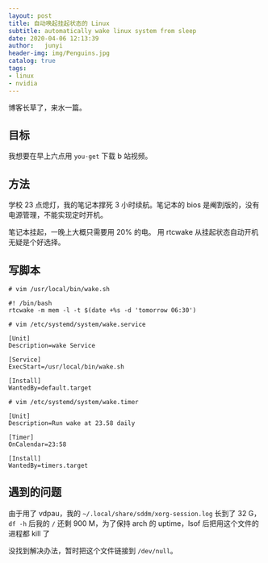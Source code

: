 ```yaml
---
layout: post
title: 自动唤起挂起状态的 Linux
subtitle: automatically wake linux system from sleep
date: 2020-04-06 12:13:39
author:   junyi
header-img: img/Penguins.jpg
catalog: true
tags:
- linux
- nvidia
---
```


博客长草了，来水一篇。

## 目标

我想要在早上六点用 `you-get` 下载 b 站视频。

## 方法

学校 23 点熄灯，我的笔记本撑死 3 小时续航。笔记本的 bios 是阉割版的，没有电源管理，不能实现定时开机。

笔记本挂起，一晚上大概只需要用 20% 的电。
用 rtcwake 从挂起状态自动开机无疑是个好选择。

## 写脚本

```
# vim /usr/local/bin/wake.sh
```
```
#! /bin/bash
rtcwake -m mem -l -t $(date +%s -d 'tomorrow 06:30')
```
```
# vim /etc/systemd/system/wake.service
```
```
[Unit]
Description=wake Service

[Service]
ExecStart=/usr/local/bin/wake.sh

[Install]
WantedBy=default.target
```
```
# vim /etc/systemd/system/wake.timer
```
```
[Unit]
Description=Run wake at 23.58 daily

[Timer]
OnCalendar=23:58

[Install]
WantedBy=timers.target
```

## 遇到的问题
由于用了 vdpau，我的
`~/.local/share/sddm/xorg-session.log` 长到了 32 G，
`df -h` 后我的 `/` 还剩 900 M，为了保持 arch 的 uptime，lsof 后把用这个文件的进程都 kill 了

没找到解决办法，暂时把这个文件链接到 `/dev/null`。

